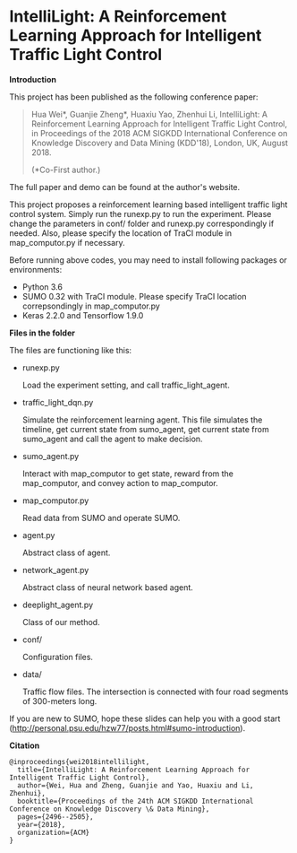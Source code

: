 # IntelliLight: A Reinforcement Learning Approach for Intelligent Traffic Light Control

**Introduction**

This project has been published as the following conference paper:

> Hua Wei\*, Guanjie Zheng\*, Huaxiu Yao, Zhenhui Li, IntelliLight: A Reinforcement Learning Approach for Intelligent Traffic Light Control, in Proceedings of the 2018 ACM SIGKDD International Conference on Knowledge Discovery and Data Mining (KDD'18), London, UK, August 2018. 
>
> (\*Co-First author.)



The full paper and demo can be found at the author's website.



This project proposes a reinforcement learning based intelligent traffic light control system. Simply run the runexp.py to run the experiment. Please change the parameters in conf/ folder and runexp.py correspondingly if needed. Also, please specify the location of TraCI module in map_computor.py if necessary.




Before running above codes, you may need to install following packages or environments:

- Python 3.6
- SUMO 0.32 with TraCI module. Please specify TraCI location correpsondingly in map_computor.py
- Keras 2.2.0 and Tensorflow 1.9.0





**Files in the folder**

The files are functioning like this:

- runexp.py

  Load the experiment setting, and call traffic_light_agent.

- traffic_light_dqn.py

  Simulate the reinforcement learning agent. This file simulates the timeline, get current state from sumo_agent, get current state from sumo_agent and call the agent to make decision.

- sumo_agent.py

  Interact with map_computor to get state, reward from the map_computor, and convey action to map_computor.

- map_computor.py

  Read data from SUMO and operate SUMO.

- agent.py

  Abstract class of agent.

- network_agent.py

  Abstract class of neural network based agent.

- deeplight_agent.py

  Class of our method.

- conf/

  Configuration files.

- data/

  Traffic flow files. The intersection is connected with four road segments of 300-meters long.		


  


If you are new to SUMO, hope these slides can help you with a good start (http://personal.psu.edu/hzw77/posts.html#sumo-introduction).




**Citation**

```
@inproceedings{wei2018intellilight,
  title={IntelliLight: A Reinforcement Learning Approach for Intelligent Traffic Light Control},
  author={Wei, Hua and Zheng, Guanjie and Yao, Huaxiu and Li, Zhenhui},
  booktitle={Proceedings of the 24th ACM SIGKDD International Conference on Knowledge Discovery \& Data Mining},
  pages={2496--2505},
  year={2018},
  organization={ACM}
}
```
